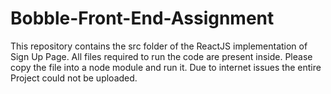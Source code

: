# Bobble-Front-End-Assignment

This repository contains the src folder of the ReactJS implementation of Sign Up Page.
All files required to run the code are present inside.
Please copy the file into a node module and run it.
Due to internet issues the entire Project could not be uploaded.
